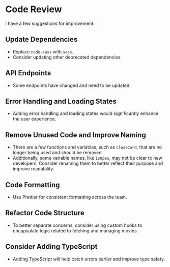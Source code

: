 # Code Review

I have a few suggestions for improvement:

## Update Dependencies

- Replace `node-sass` with `sass`.
- Consider updating other deprecated dependencies.

## API Endpoints

- Some endpoints have changed and need to be updated.

## Error Handling and Loading States

- Adding error handling and loading states would significantly enhance the user experience.

## Remove Unused Code and Improve Naming

- There are a few functions and variables, such as `closeCard`, that are no longer being used and should be removed.
- Additionally, some variable names, like `isOpen`, may not be clear to new developers. Consider renaming them to better reflect their purpose and improve readability.

## Code Formatting

- Use Prettier for consistent formatting across the team.

## Refactor Code Structure

- To better separate concerns, consider using custom hooks to encapsulate logic related to fetching and managing movies.

## Consider Adding TypeScript

- Adding TypeScript will help catch errors earlier and improve type safety.
